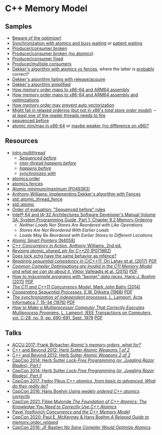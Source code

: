 # C++ Memory Model


## Samples

* [Beware of the optimizer!](https://godbolt.org/z/rMGao4K1f)
* [Synchronization with atomics and busy waiting](https://godbolt.org/z/sE7j9abKP) or [patient waiting](https://godbolt.org/z/nKnrds54W)
* [Producer/consumer broken](https://godbolt.org/z/bh39zEdbM)
* [Producer/consumer broken (no atomics)](https://godbolt.org/z/6r7z8rTrv)
* [Producer/consumer fixed](https://godbolt.org/z/sEsa4h8sr)
* [Producer/multiple consumers](https://godbolt.org/z/d3oY6hh1G)
* [Dekker's algorithm with atomics vs fences](https://godbolt.org/z/YP4cY6zM1), where the latter is [probably](https://godbolt.org/z/xr8E3nMGG) correct?
* [Dekker's algorithm failing with release/acquire](https://godbolt.org/z/GWY85ofE5)
* [Dekker's algorithm simplified](https://godbolt.org/z/qzsT3nG15)
* [How memory order maps to x86-64 and ARM64 assembly](https://godbolt.org/z/oTff5aY67)
* [How memory order maps to x86-64 and ARM64 assembly and optimizations](https://godbolt.org/z/drreTbhbr)
* [How memory order may prevent auto vectorization](https://godbolt.org/z/31W9P8Y36)
* [Might fail in relaxed ordering (but not in x86's *total store order model*)](https://godbolt.org/z/99xfvfjP3) -- [at least one of the reader threads needs to fire](https://godbolt.org/z/n4d8f8ca5)
* [sequenced before](https://godbolt.org/z/698G4Kxv4)
* [atomic min/max in x86-64](https://godbolt.org/z/PjKjvfnGe) or [maybe weaker (no difference on x86)?](https://godbolt.org/z/r8TMzjea5)

## Resources

* [intro.multithread](https://eel.is/c++draft/intro.multithread)
	* [*Sequenced before*](https://eel.is/c++draft/intro.execution#def:sequenced_before) 
	* [*inter-thread happens before*](https://eel.is/c++draft/intro.multithread#def:inter-thread_happens_before)
	* [*happens before*](https://eel.is/c++draft/intro.multithread#def:happens_before)
	* [*synchronizes with*](https://eel.is/c++draft/atomics.order)
* [atomics.order](https://eel.is/c++draft/atomics.order)
* [atomics.fences](https://eel.is/c++draft/atomics.fences)
* [*Atomic minimum/maximum* (P0493R3)](https://www.open-std.org/jtc1/sc22/wg21/docs/papers/2021/p0493r3.pdf)
* [Anthony Williams: Implementing Dekker's algorithm with Fences](https://www.justsoftwaresolutions.co.uk/threading/implementing_dekkers_algorithm_with_fences.html)
* [std::atomic_thread_fence](https://en.cppreference.com/w/cpp/atomic/atomic_thread_fence)
* [std::atomic](https://en.cppreference.com/w/cpp/atomic/atomic)
* [Order of evaluation: "Sequenced before" rules](https://en.cppreference.com/w/cpp/language/eval_order)
* [Intel® 64 and IA-32 Architectures Software Developer's Manual Volume 3A: System Programming Guide, Part 1: Chapter 9.2 Memory Ordering](https://www.intel.com/content/www/us/en/developer/articles/technical/intel-sdm.html)
	* *Neither Loads Nor Stores Are Reordered with Like Operations*
	* *Stores Are Not Reordered With Earlier Loads*
	* *Loads May Be Reordered with Earlier Stores to Different Locations*
* [*Atomic Smart Pointers* (N4058)](https://www.open-std.org/jtc1/sc22/wg21/docs/papers/2014/n4058.pdf)
* [*C++ Concurrency in Action*, Anthony Williams, 2nd ed.](https://www.manning.com/books/c-plus-plus-concurrency-in-action-second-edition)
* [*Revising atomic_shared_ptr for C++20* (P0718R2)](https://www.manning.com/books/c-plus-plus-concurrency-in-action-second-edition)
* [Does lock xchg have the same behavior as mfence?](https://stackoverflow.com/a/50279772/75883571)
* [*Repairing sequential consistency in C/C++11*, Ori Lahav et al. (2017)](https://doi.org/10.1145/3062341.3062352) [PDF](https://plv.mpi-sws.org/scfix/paper.pdf)
* [*Common Compiler Optimisations are Invalid in the C11 Memory Model and what we can do about it*, Viktor Vafeiadis et al. (2015)](https://doi.org/10.1145/2676726.2676995) [PDF](https://people.mpi-sws.org/~viktor/papers/popl2015-c11comp.pdf)
* [*How to miscompile programs with "benign" data races*, Hans-J. Boehm (2011)](https://doi.org/10.5555/2001252.2001255) [PDF](https://www.usenix.org/legacy/events/hotpar11/tech/final_files/Boehm.pdf)
* [*The C11 and C++11 Concurrency Model*, Mark John Batty (2014)](https://www.cs.kent.ac.uk/people/staff/mjb211/docs/toc.pdf)
* [*Cooperating Sequential Processes*, E.W. Dijkstra (1968)](https://doi.org/10.1007/978-1-4757-3472-0_2) [PDF](https://pure.tue.nl/ws/files/4279816/344354178746665.pdf)
* [*The synchronization of independent processes*, L. Lamport, Acta Informatica 7, 15–34 (1976)](https://doi.org/10.1007/BF00265219) [PDF](https://lamport.azurewebsites.net/pubs/synchronization.pdf)
* [*How to Make a Multiprocessor Computer That Correctly Executes Multiprocess Programs*, L. Lamport, IEEE Transactions on Computers, vol. C-28, no. 9, pp. 690-691, Sept. 1979](https://doi.org/10.1109/TC.1979.1675439) [PDF](https://www.microsoft.com/en-us/research/uploads/prod/2016/12/How-to-Make-a-Multiprocessor-Computer-That-Correctly-Executes-Multiprocess-Programs.pdf)

## Talks

* [ACCU 2017: Frank Birbacher *Atomic's memory orders, what for?*](https://youtu.be/A_vAG6LIHwQ)
* [C++ and Beyond 2012: Herb Sutter  *Atomic Weapons 1 of 2*](https://youtu.be/A8eCGOqgvH4)
* [C++ and Beyond 2012: Herb Sutter  *Atomic Weapons 2 of 2*](https://youtu.be/KeLBd2EJLOU)
* [CppCon 2014: Herb Sutter *Lock-Free Programming (or, Juggling Razor Blades), Part I*](https://youtu.be/c1gO9aB9nbs)
* [CppCon 2014: Herb Sutter *Lock-Free Programming (or, Juggling Razor Blades), Part II*](https://youtu.be/CmxkPChOcvw)
* [CppCon 2017: Fedor Pikus *C++ atomics, from basic to advanced. What do they really do?*](https://youtu.be/ZQFzMfHIxng)
* [CppCon 2016: Hans Boehm *Using weakly ordered C++ atomics correctly*](https://youtu.be/M15UKpNlpeM)
* [CppCon 2021: Filipe Mulonde *The Foundation of C++ Atomics: The Knowledge You Need to Correctly Use C++ Atomics*](https://youtu.be/BfEnMRWLjgQ)
* [Pavel Yosifovich *Concurrency and the C++ Memory Model*](https://youtu.be/NZ_ncor_Lj0)
* [CppCon 2020: Paul E. McKenney & Hans Boehm *A Relaxed Guide to memory_order_relaxed*](https://youtu.be/cWkUqK71DZ0)
* [CppCon 2016: JF Bastien *No Sane Compiler Would Optimize Atomics*](https://youtu.be/IB57wIf9W1k)